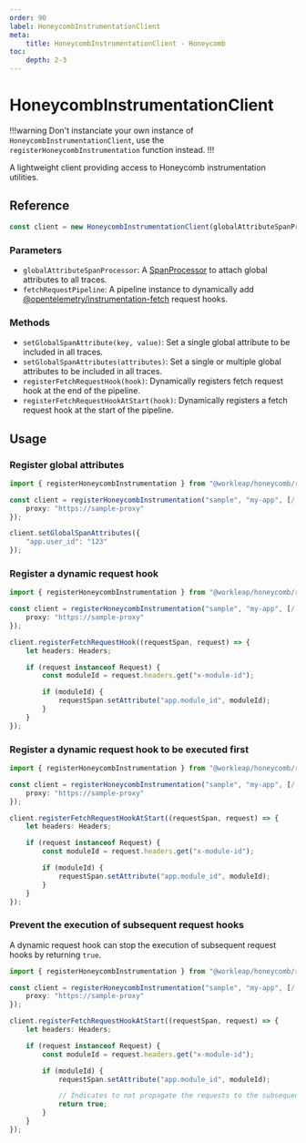 ```yaml
---
order: 90
label: HoneycombInstrumentationClient
meta:
    title: HoneycombInstrumentationClient - Honeycomb
toc:
    depth: 2-3
---
```


# HoneycombInstrumentationClient

!!!warning
Don't instanciate your own instance of `HoneycombInstrumentationClient`, use the `registerHoneycombInstrumentation` function instead.
!!!

A lightweight client providing access to Honeycomb instrumentation utilities.

## Reference

```ts
const client = new HoneycombInstrumentationClient(globalAttributeSpanProcessor?, fetchRequestPipeline?);
```

### Parameters

- `globalAttributeSpanProcessor`: A [SpanProcessor](https://docs.honeycomb.io/send-data/javascript-browser/honeycomb-distribution/#custom-span-processing) to attach global attributes to all traces.
- `fetchRequestPipeline`: A pipeline instance to dynamically add [@opentelemetry/instrumentation-fetch](https://github.com/open-telemetry/opentelemetry-js/tree/main/experimental/packages/opentelemetry-instrumentation-fetch) request hooks.

### Methods

- `setGlobalSpanAttribute(key, value)`: Set a single global attribute to be included in all traces.
- `setGlobalSpanAttributes(attributes)`: Set a single or multiple global attributes to be included in all traces.
- `registerFetchRequestHook(hook)`: Dynamically registers fetch request hook at the end of the pipeline.
- `registerFetchRequestHookAtStart(hook)`: Dynamically registers a fetch request hook at the start of the pipeline.

## Usage

### Register global attributes

```ts !#7-9
import { registerHoneycombInstrumentation } from "@workleap/honeycomb/react";

const client = registerHoneycombInstrumentation("sample", "my-app", [/.+/g,], {
    proxy: "https://sample-proxy"
});

client.setGlobalSpanAttributes({
    "app.user_id": "123"
});
```

### Register a dynamic request hook

```ts !#7-17
import { registerHoneycombInstrumentation } from "@workleap/honeycomb/react";

const client = registerHoneycombInstrumentation("sample", "my-app", [/.+/g,], {
    proxy: "https://sample-proxy"
});

client.registerFetchRequestHook((requestSpan, request) => {
    let headers: Headers;

    if (request instanceof Request) {
        const moduleId = request.headers.get("x-module-id");

        if (moduleId) {
            requestSpan.setAttribute("app.module_id", moduleId);
        }
    }
});
```

### Register a dynamic request hook to be executed first

```ts !#7-17
import { registerHoneycombInstrumentation } from "@workleap/honeycomb/react";

const client = registerHoneycombInstrumentation("sample", "my-app", [/.+/g,], {
    proxy: "https://sample-proxy"
});

client.registerFetchRequestHookAtStart((requestSpan, request) => {
    let headers: Headers;

    if (request instanceof Request) {
        const moduleId = request.headers.get("x-module-id");

        if (moduleId) {
            requestSpan.setAttribute("app.module_id", moduleId);
        }
    }
});
```

### Prevent the execution of subsequent request hooks

A dynamic request hook can stop the execution of subsequent request hooks by returning `true`.

```ts !#17
import { registerHoneycombInstrumentation } from "@workleap/honeycomb/react";

const client = registerHoneycombInstrumentation("sample", "my-app", [/.+/g,], {
    proxy: "https://sample-proxy"
});

client.registerFetchRequestHookAtStart((requestSpan, request) => {
    let headers: Headers;

    if (request instanceof Request) {
        const moduleId = request.headers.get("x-module-id");

        if (moduleId) {
            requestSpan.setAttribute("app.module_id", moduleId);

            // Indicates to not propagate the requests to the subsequent hooks.
            return true;
        }
    }
});
```
